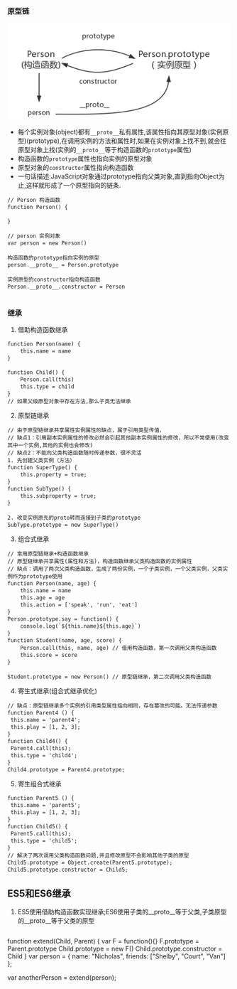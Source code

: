 ### 原型链
![image](../../public/images/prototype.jpg)
- 每个实例对象(object)都有`__proto__`私有属性,该属性指向其原型对象(实例原型)(prototype),在调用实例的方法和属性时,如果在实例对象上找不到,就会往原型对象上找(实例的`__proto__`等于构造函数的`prototype`属性)
- 构造函数的`prototype`属性也指向实例的原型对象
- 原型对象的`constructor`属性指向构造函数
- 一句话描述:JavaScript对象通过prototype指向父类对象,直到指向Object为止,这样就形成了一个原型指向的链条.

```
// Person 构造函数
function Person() {

}

// person 实例对象
var person = new Person()

构造函数的prototype指向实例的原型
person.__proto__ = Person.prototype

实例原型的constructor指向构造函数
Person.__proto__.constructor = Person


```

### 继承
1. 借助构造函数继承
```
function Person(name) {
    this.name = name
}

function Child() {
    Person.call(this)
    this.type = child
}
// 如果父级原型对象中存在方法,那么子类无法继承
```
2. 原型链继承
```
// 由于原型链继承共享属性实例属性的缺点，属于引用类型传值，
// 缺点1：引用副本实例属性的修改必然会引起其他副本实例属性的修改，所以不常使用(改变其中一个实例,其他的实例也会修改)
// 缺点2：不能向父类构造函数随时传递参数，很不灵活
1. 先创建父类实例（方法）
function SuperType() {
    this.property = true;
}
function SubType() {
    this.subproperty = true;
}

2. 改变实例原先的proto转而连接到子类的prototype
SubType.prototype = new SuperType()

```
3. 组合式继承
```
// 常用原型链继承+构造函数继承
// 原型链继承共享属性(属性和方法)，构造函数继承父类构造函数的实例属性
// 缺点：调用了两次父类构造函数，生成了两份实例，一个子类实例，一个父类实例，父类实例作为prototype使用
function Person(name, age) {
    this.name = name
    this.age = age
    this.action = ['speak', 'run', 'eat']
}
Person.prototype.say = function() {
    console.log(`${this.name}${this.age}`)
}
function Student(name, age, score) {
    Person.call(this, name, age) // 借用构造函数，第一次调用父类构造函数
    this.score = score
}

Student.prototype = new Person() // 原型链继承，第二次调用父类构造函数
```
4. 寄生式继承(组合式继承优化)
```
// 缺点：原型链继承多个实例的引用类型属性指向相同，存在篡改的可能。无法传递参数
function Parent4 () {
 this.name = 'parent4';
 this.play = [1, 2, 3];
}
function Child4() {
 Parent4.call(this);
 this.type = 'child4';
}
Child4.prototype = Parent4.prototype;
```
5. 寄生组合式继承
```
function Parent5 () {
 this.name = 'parent5';
 this.play = [1, 2, 3];
}
function Child5() {
 Parent5.call(this);
 this.type = 'child5';
}
// 解决了两次调用父类构造函数问题,并且修改原型不会影响其他子类的原型
Child5.prototype = Object.create(Parent5.prototype);
Child5.prototype.constructor = Child5;
```

## ES5和ES6继承
1. ES5使用借助构造函数实现继承;ES6使用子类的__proto__等于父类,子类原型的__proto__等于父类的原型

```
```
function extend(Child, Parent) {
    var F = function(){}
    F.prototype = Parent.prototype
    Child.prototype = new F()
    Child.prototype.constructor = Child
}
var person = {
    name: "Nicholas",
    friends: ["Shelby", "Court", "Van"]
};

var anotherPerson = extend(person);
```
```